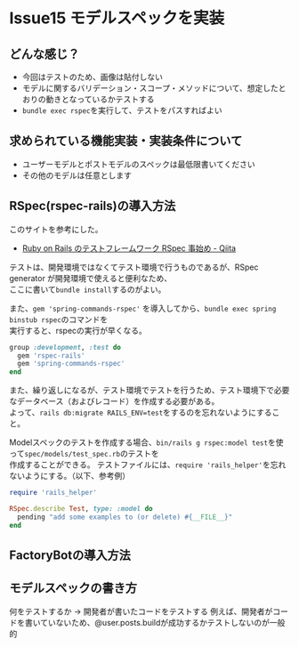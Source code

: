 # Issue15 モデルスペックを実装

## どんな感じ？

- 今回はテストのため、画像は貼付しない
- モデルに関するバリデーション・スコープ・メソッドについて、想定したとおりの動きとなっているかテストする
- `bundle exec rspec`を実行して、テストをパスすればよい

## 求められている機能実装・実装条件について

- ユーザーモデルとポストモデルのスペックは最低限書いてください
- その他のモデルは任意とします

## RSpec(rspec-rails)の導入方法

このサイトを参考にした。  

- [Ruby on Rails のテストフレームワーク RSpec 事始め \- Qiita](https://qiita.com/tatsurou313/items/c923338d2e3c07dfd9ee#rspec-%E3%81%AE%E5%AE%9F%E8%A1%8C)

テストは、開発環境ではなくてテスト環境で行うものであるが、RSpec generator が開発環境で使えると便利なため、  
ここに書いて`bundle install`するのがよい。  

また、`gem 'spring-commands-rspec'` を導入してから、`bundle exec spring binstub rspec`のコマンドを  
実行すると、rspecの実行が早くなる。  

```rb
group :development, :test do
  gem 'rspec-rails'
  gem 'spring-commands-rspec'
end
```

また、繰り返しになるが、テスト環境でテストを行うため、テスト環境下で必要なデータベース（およびレコード）を作成する必要がある。  
よって、`rails db:migrate RAILS_ENV=test`をするのを忘れないようにすること。  

Modelスペックのテストを作成する場合、`bin/rails g rspec:model test`を使って`spec/models/test_spec.rb`のテストを  
作成することができる。 テストファイルには、`require 'rails_helper'`を忘れないようにする。（以下、参考例）  

```rb
require 'rails_helper'

RSpec.describe Test, type: :model do
  pending "add some examples to (or delete) #{__FILE__}"
end
``` 



## FactoryBotの導入方法

## モデルスペックの書き方

何をテストするか → 開発者が書いたコードをテストする
例えば、開発者がコードを書いていないため、@user.posts.buildが成功するかテストしないのが一般的

